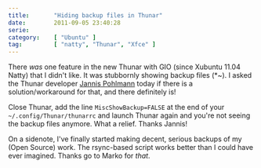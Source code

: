 ```yaml
---
title:       "Hiding backup files in Thunar"
date:        2011-09-05 23:40:28
serie:       
category:    [ "Ubuntu" ]
tag:         [ "natty", "Thunar", "Xfce" ]
---
```


There *was* one feature in the new Thunar with GIO (since Xubuntu 11.04 Natty) that I didn't like. It was stubbornly showing backup files (\*~). I asked the Thunar developer [Jannis Pohlmann](http://gezeiten.org/) today if there is a solution/workaround for that, and there definitely is!

Close Thunar, add the line `MiscShowBackup=FALSE` at the end of your `~/.config/Thunar/thunarrc` and launch Thunar again and you're not seeing the backup files anymore. What a relief. Thanks Jannis!

On a sidenote, I've finally started making decent, serious backups of my (Open Source) work. The rsync-based script works better than I could have ever imagined. Thanks go to Marko for *that*.
